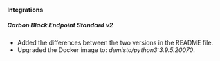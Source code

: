 
#### Integrations
##### Carbon Black Endpoint Standard v2
- Added the differences between the two versions in the README file.
- Upgraded the Docker image to: *demisto/python3:3.9.5.20070*.
